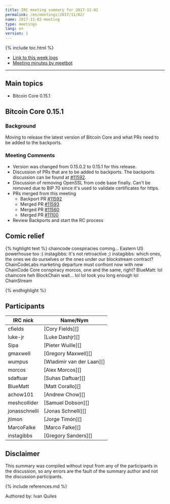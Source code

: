 ```yaml
---
title: IRC meeting summary for 2017-11-02
permalink: /en/meetings/2017/11/02/
name: 2017-11-02-meeting
type: meetings
lang: en
version: 1
---
```

{% include toc.html %}

- [Link to this week logs](https://botbot.me/freenode/bitcoin-core-dev/2017-11-02/?msg=93048278&page=2)
- [Meeting minutes by meetbot](http://www.erisian.com.au/meetbot/bitcoin-core-dev/2017/bitcoin-core-dev.2017-11-02-19.01.html)

---

## Main topics

- Bitcoin Core 0.15.1

## Bitcoin Core 0.15.1

### Background

  Moving to release the latest version of Bitcoin Core and what PRs need to be added to the backports.

### Meeting Comments

- Version was changed from 0.15.0.2 to 0.15.1 for this release.  
- Discussion of PRs that are to be added to backports. The backports discussion can be found at [#11592][].
- Discussion of removing OpenSSL from code base finally. Can't be removed due to BIP 70 since it's used to validate certificates for https.
- PRs merged from this meeting
  - Backport PR [#11592][]
  - Merged PR [#11593][]
  - Merged PR [#11560][]
  - Merged PR [#11100][]
- Review Backports and start the RC process

## Comic relief

{% highlight text %}
<jtimon> chaincode conspiracies coming...
<instagibbs> Eastern US powerhouse too :)
<MarcoFalke> instagibbs: It's not retroactive ;)
<morcos> instagibbs: which ones, the ones we do ourselves or the ones under our blockstream contract?
<jonasschnelli> ChainCodeLabs marketing departure must confront now with new ChainCode Core conspiracy
<instagibbs> morcos, one and the same, right?
<jtimon> BlueMatt: lol
<achow101> chaincore
<jonasschnelli> heh
<cfields> BlockChain
wait...
<sdaftuar> lol
<gmaxwell> lol
<morcos> took you long enough
<jonasschnelli> lol
<sipa> ChainStream

{% endhighlight %}

## Participants

| IRC nick        | Name/Nym                  |
|-----------------|---------------------------|
| cfields         | [Cory Fields][]           |
| luke-jr         | [Luke Dashjr][]           |
| Sipa            | [Pieter Wuille][]           |
| gmaxwell        | [Gregory Maxwell][]       |
| wumpus          | [Wladimir van der Laan][] |
| morcos          | [Alex Morcos][]           |
| sdaftuar        | [Suhas Daftuar][]         |
| BlueMatt        | [Matt Corallo][]          |
| achow101        | [Andrew Chow][]           |
| meshcollider    | [Samuel Dobson][]         |
| jonasschnelli   | [Jonas Schnelli][]         |
| jtimon           | [Jorge Timón][]          |
| MarcoFalke       | [Marco Falke][]          |
| instagibbs       | [Gregory Sanders][]          |

## Disclaimer

This summary was compiled without input from any of the participants in the discussion, so any errors are the fault of the summary author and not the discussion participants.

[#11592]: https://github.com/bitcoin/bitcoin/issues/11592
[#11593]: https://github.com/bitcoin/bitcoin/issues/11593
[#11560]: https://github.com/bitcoin/bitcoin/issues/11560
[#11100]: https://github.com/bitcoin/bitcoin/issues/11000

{% include references.md %}

Authored by: Ivan Quiles
